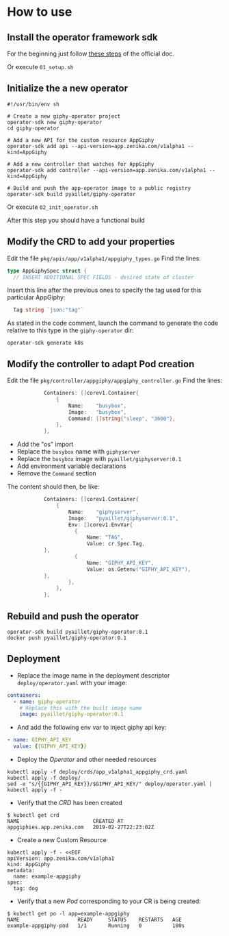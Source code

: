 # How to use

## Install the operator framework sdk

For the beginning just follow [these
steps](https://github.com/operator-framework/operator-sdk#quick-start) of the
official doc.

Or execute `01_setup.sh`

## Initialize the a new operator

```shell
#!/usr/bin/env sh

# Create a new giphy-operator project
operator-sdk new giphy-operator
cd giphy-operator

# Add a new API for the custom resource AppGiphy
operator-sdk add api --api-version=app.zenika.com/v1alpha1 --kind=AppGiphy

# Add a new controller that watches for AppGiphy
operator-sdk add controller --api-version=app.zenika.com/v1alpha1 --kind=AppGiphy

# Build and push the app-operator image to a public registry
operator-sdk build pyaillet/giphy-operator
```

Or execute `02_init_operator.sh`

After this step you should have a functional build

## Modify the CRD to add your properties

Edit the file `pkg/apis/app/v1alpha1/appgiphy_types.go`
Find the lines:
```go
type AppGiphySpec struct {
  // INSERT ADDITIONAL SPEC FIELDS - desired state of cluster
```

Insert this line after the previous ones to specify the tag used for this
particular AppGiphy:
```go
  Tag string `json:"tag"`
```

As stated in the code comment, launch the command to generate the code
relative to this type in the `giphy-operator` dir:
```shell
operator-sdk generate k8s
```

## Modify the controller to adapt Pod creation

Edit the file `pkg/controller/appgiphy/appgiphy_controller.go`
Find the lines:
```go
			Containers: []corev1.Container{
				{
					Name:    "busybox",
					Image:   "busybox",
					Command: []string{"sleep", "3600"},
				},
			},
```

- Add the "os" import
- Replace the `busybox` name with `giphyserver`
- Replace the `busybox` image with `pyaillet/giphyserver:0.1`
- Add environment variable declarations
- Remove the `Command` section

The content should then, be like:
```go
			Containers: []corev1.Container{
				{
					Name:    "giphyserver",
					Image:   "pyaillet/giphyserver:0.1",
					Env: []corev1.EnvVar{
					  {
						  Name: "TAG",
						  Value: cr.Spec.Tag,
            },
					  {
						  Name: "GIPHY_API_KEY",
						  Value: os.Getenv("GIPHY_API_KEY"),
            },
					},
				},
			},
```

## Rebuild and push the operator

```shell
operator-sdk build pyaillet/giphy-operator:0.1
docker push pyaillet/giphy-operator:0.1
```

## Deployment

- Replace the image name in the deployment descriptor `deploy/operator.yaml`
  with your image:

```yaml
containers:
  - name: giphy-operator
    # Replace this with the built image name
    image: pyaillet/giphy-operator:0.1
```

- And add the following env var to inject giphy api key:

```yaml
- name: GIPHY_API_KEY
  value: {{GIPHY_API_KEY}}
```

- Deploy the _Operator_ and other needed resources

```shell
kubectl apply -f deploy/crds/app_v1alpha1_appgiphy_crd.yaml
kubectl apply -f deploy/
sed -e "s/{{GIPHY_API_KEY}}/$GIPHY_API_KEY/" deploy/operator.yaml | kubectl apply -f -
```

- Verify that the _CRD_ has been created

```shell
$ kubectl get crd
NAME                        CREATED AT
appgiphies.app.zenika.com   2019-02-27T22:23:02Z
```

- Create a new Custom Resource

```shell
kubectl apply -f - <<EOF
apiVersion: app.zenika.com/v1alpha1
kind: AppGiphy
metadata:
  name: example-appgiphy
spec:
  tag: dog
```

- Verify that a new _Pod_ corresponding to your CR is being created:

```shell
$ kubectl get po -l app=example-appgiphy
NAME                   READY     STATUS    RESTARTS   AGE
example-appgiphy-pod   1/1       Running   0          100s
```
